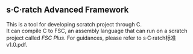 ## s·C·ratch Advanced Framework
This is a tool for developing scratch project through C.  
It can compile C to FSC, an assembly language that can run on a scratch project called *FSC Plus*.
For guidances, please refer to s·C·ratch标准 v1.0.pdf.
